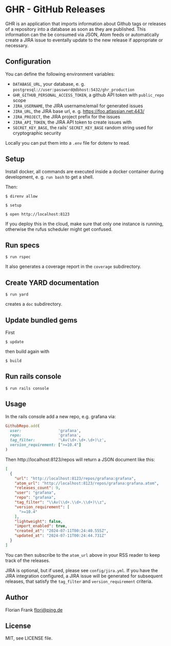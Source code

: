 # GHR - GitHub Releases

GHR is an application that imports information about Github tags or releases of
a repository into a database as soon as they are published. This information
can the be consumed via JSON, Atom feeds or automatically create a JIRA issue
to eventally update to the new release if appropriate or necessary.

## Configuration

You can define the following environment variables:

  - `DATABASE_URL`, your database, e. g. `postgresql://user:password@dbhost:5432/ghr_production`
  - `GHR_GITHUB_PERSONAL_ACCESS_TOKEN`, a github API token with `public_repo` scope
  - `JIRA_USERNAME`, the JIRA username/email for generated issues
  - `JIRA_URL`, the JIRA base url, e. g. https://foo.atlassian.net:443/
  - `JIRA_PROJECT`, the JIRA project prefix for the issues
  - `JIRA_API_TOKEN`, the JIRA API token to create issues with   
  - `SECRET_KEY_BASE`, the rails' `SECRET_KEY_BASE` random string used for cryptographic security

Locally you can put them into a `.env` file for dotenv to read.

## Setup

Install docker, all commands are executed inside a docker container during
development, e. g. `run bash` to get a shell.

Then:

```
$ direnv allow

$ setup

$ open http://localhost:8123
```

If you deploy this in the cloud, make sure that only one instance is running,
otherwise the rufus scheduler might get confused.

## Run specs

```
$ run rspec
```

It also generates a coverage report in the `coverage` subdirectory.

## Create YARD documentation

```
$ run yard
```

creates a `doc` subdirectory.

## Update bundled gems

First

```
$ update
```

then build again with

```
$ build
```

## Run rails console

```
$ run rails console
```

## Usage

In the rails console add a new repo, e.g. grafana via:

```ruby
GithubRepo.add(
  user:                'grafana',
  repo:                'grafana',
  tag_filter:          '\Av(\d+.\d+.\d+)\z',
  version_requirement: [">=10.4"]
)
```

Then http://localhost:8123/repos will return a JSON document like this:

```json
[
  {
    "url": "http://localhost:8123/repos/grafana:grafana",
    "atom_url": "http://localhost:8123/repos/grafana:grafana.atom",
    "releases_count": 9,
    "user": "grafana",
    "repo": "grafana",
    "tag_filter": "\\Av(\\d+.\\d+.\\d+)\\z",
    "version_requirement": [
      ">=10.4"
    ],
    "lightweight": false,
    "import_enabled": true,
    "created_at": "2024-07-11T00:24:40.555Z",
    "updated_at": "2024-07-11T00:24:44.731Z"
  }
]
```

You can then subscribe to the `atom_url` above in your RSS reader to keep track
of the releases.

JIRA is optional, but if used, please see `config/jira.yml`. If you have the
JIRA integration configured, a JIRA issue will be generated for subsequent
releases, that satisfy the `tag_filter` and `version_requirement` criteria.

## Author

Florian Frank <flori@ping.de>

## License

MIT, see LICENSE file.
